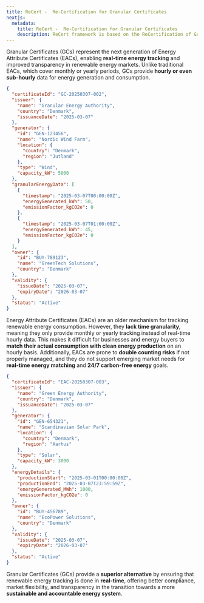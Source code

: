 ```yaml
---
title: ReCert -  Re-Certification for Granular Certificates
nextjs:
  metadata:
    title: ReCert -  Re-Certification for Granular Certificates
    description: ReCert framework is based on the ReCertification of Granular Certificates
---
```


Granular Certificates (GCs) represent the next generation of Energy Attribute Certificates (EACs), enabling **real-time energy tracking** and improved transparency in renewable energy markets. Unlike traditional EACs, which cover monthly or yearly periods, GCs provide **hourly or even sub-hourly** data for energy generation and consumption.

```json
{
  "certificateId": "GC-20250307-002",
  "issuer": {
    "name": "Granular Energy Authority",
    "country": "Denmark",
    "issuanceDate": "2025-03-07"
  },
  "generator": {
    "id": "GEN-123456",
    "name": "Nordic Wind Farm",
    "location": {
      "country": "Denmark",
      "region": "Jutland"
    },
    "type": "Wind",
    "capacity_kW": 5000
  },
  "granularEnergyData": [
    {
      "timestamp": "2025-03-07T00:00:00Z",
      "energyGenerated_kWh": 50,
      "emissionFactor_kgCO2e": 0
    },
    {
      "timestamp": "2025-03-07T01:00:00Z",
      "energyGenerated_kWh": 45,
      "emissionFactor_kgCO2e": 0
    }
  ],
  "owner": {
    "id": "BUY-789123",
    "name": "GreenTech Solutions",
    "country": "Denmark"
  },
  "validity": {
    "issueDate": "2025-03-07",
    "expiryDate": "2026-03-07"
  },
  "status": "Active"
}
```

Energy Attribute Certificates (EACs) are an older mechanism for tracking renewable energy consumption. However, they **lack time granularity**, meaning they only provide monthly or yearly tracking instead of real-time hourly data. This makes it difficult for businesses and energy buyers to **match their actual consumption with clean energy production** on an hourly basis. Additionally, EACs are prone to **double counting risks** if not properly managed, and they do not support emerging market needs for **real-time energy matching** and **24/7 carbon-free energy** goals.

```json
{
  "certificateId": "EAC-20250307-003",
  "issuer": {
    "name": "Green Energy Authority",
    "country": "Denmark",
    "issuanceDate": "2025-03-07"
  },
  "generator": {
    "id": "GEN-654321",
    "name": "Scandinavian Solar Park",
    "location": {
      "country": "Denmark",
      "region": "Aarhus"
    },
    "type": "Solar",
    "capacity_kW": 3000
  },
  "energyDetails": {
    "productionStart": "2025-03-01T00:00:00Z",
    "productionEnd": "2025-03-07T23:59:59Z",
    "energyGenerated_MWh": 1000,
    "emissionFactor_kgCO2e": 0
  },
  "owner": {
    "id": "BUY-456789",
    "name": "EcoPower Solutions",
    "country": "Denmark"
  },
  "validity": {
    "issueDate": "2025-03-07",
    "expiryDate": "2026-03-07"
  },
  "status": "Active"
}
```

Granular Certificates (GCs) provide a **superior alternative** by ensuring that renewable energy tracking is done in **real-time**, offering better compliance, market flexibility, and transparency in the transition towards a more **sustainable and accountable energy system**.

